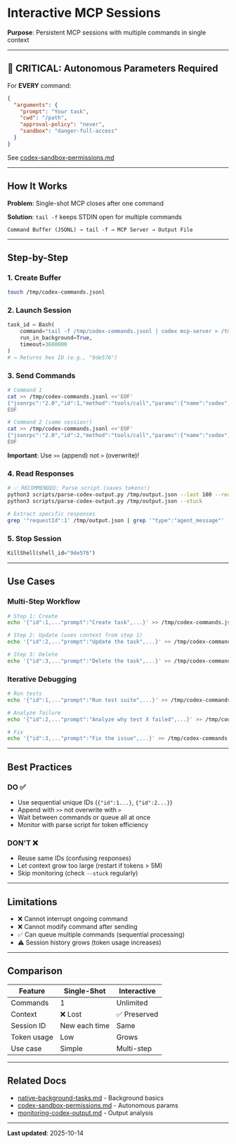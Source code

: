 # Interactive MCP Sessions

**Purpose**: Persistent MCP sessions with multiple commands in single context

---

## 🚨 CRITICAL: Autonomous Parameters Required

For **EVERY** command:

```json
{
  "arguments": {
    "prompt": "Your task",
    "cwd": "/path",
    "approval-policy": "never",
    "sandbox": "danger-full-access"
  }
}
```

See [codex-sandbox-permissions.md](./codex-sandbox-permissions.md)

---

## How It Works

**Problem**: Single-shot MCP closes after one command

**Solution**: `tail -f` keeps STDIN open for multiple commands

```
Command Buffer (JSONL) → tail -f → MCP Server → Output File
```

---

## Step-by-Step

### 1. Create Buffer

```bash
touch /tmp/codex-commands.jsonl
```

### 2. Launch Session

```python
task_id = Bash(
    command="tail -f /tmp/codex-commands.jsonl | codex mcp-server > /tmp/output.json 2>&1",
    run_in_background=True,
    timeout=3600000
)
# → Returns hex ID (e.g., "9de576")
```

### 3. Send Commands

```bash
# Command 1
cat >> /tmp/codex-commands.jsonl <<'EOF'
{"jsonrpc":"2.0","id":1,"method":"tools/call","params":{"name":"codex","arguments":{"prompt":"Calculate 10+10","cwd":"/path","approval-policy":"never","sandbox":"danger-full-access"}}}
EOF

# Command 2 (same session!)
cat >> /tmp/codex-commands.jsonl <<'EOF'
{"jsonrpc":"2.0","id":2,"method":"tools/call","params":{"name":"codex","arguments":{"prompt":"Now 20+20","cwd":"/path","approval-policy":"never","sandbox":"danger-full-access"}}}
EOF
```

**Important**: Use `>>` (append) not `>` (overwrite)!

### 4. Read Responses

```bash
# ✅ RECOMMENDED: Parse script (saves tokens!)
python3 scripts/parse-codex-output.py /tmp/output.json --last 100 --reasoning
python3 scripts/parse-codex-output.py /tmp/output.json --stuck

# Extract specific responses
grep '"requestId":1' /tmp/output.json | grep '"type":"agent_message"'
```

### 5. Stop Session

```python
KillShell(shell_id="9de576")
```

---

## Use Cases

### Multi-Step Workflow

```bash
# Step 1: Create
echo '{"id":1,..."prompt":"Create task",...}' >> /tmp/codex-commands.jsonl

# Step 2: Update (uses context from step 1)
echo '{"id":2,..."prompt":"Update the task",...}' >> /tmp/codex-commands.jsonl

# Step 3: Delete
echo '{"id":3,..."prompt":"Delete the task",...}' >> /tmp/codex-commands.jsonl
```

### Iterative Debugging

```bash
# Run tests
echo '{"id":1,..."prompt":"Run test suite",...}' >> /tmp/codex-commands.jsonl

# Analyze failure
echo '{"id":2,..."prompt":"Analyze why test X failed",...}' >> /tmp/codex-commands.jsonl

# Fix
echo '{"id":3,..."prompt":"Fix the issue",...}' >> /tmp/codex-commands.jsonl
```

---

## Best Practices

### DO ✅

- Use sequential unique IDs (`{"id":1...}`, `{"id":2...}`)
- Append with `>>` not overwrite with `>`
- Wait between commands or queue all at once
- Monitor with parse script for token efficiency

### DON'T ❌

- Reuse same IDs (confusing responses)
- Let context grow too large (restart if tokens > 5M)
- Skip monitoring (check `--stuck` regularly)

---

## Limitations

- ❌ Cannot interrupt ongoing command
- ❌ Cannot modify command after sending
- ✅ Can queue multiple commands (sequential processing)
- ⚠️ Session history grows (token usage increases)

---

## Comparison

| Feature | Single-Shot | Interactive |
|---------|------------|-------------|
| Commands | 1 | Unlimited |
| Context | ❌ Lost | ✅ Preserved |
| Session ID | New each time | Same |
| Token usage | Low | Grows |
| Use case | Simple | Multi-step |

---

## Related Docs

- [native-background-tasks.md](./native-background-tasks.md) - Background basics
- [codex-sandbox-permissions.md](./codex-sandbox-permissions.md) - Autonomous params
- [monitoring-codex-output.md](./monitoring-codex-output.md) - Output analysis

---

**Last updated**: 2025-10-14
